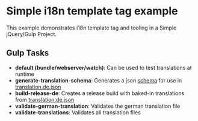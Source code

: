 # Simple i18n template tag example

This example demonstrates i18n template tag and tooling in a Simple jQuery/Gulp Project.

## Gulp Tasks
* **default (bundle/webserver/watch)**: Can be used to test translations at runtime
* **generate-translation-schema**: Generates a json [schema](translation.schema.json) for use in [translation.de.json](translations/translation.de.json)
* **build-release-de**: Creates a release build with baked-in translations from [translation.de.json](translations/translation.de.json)
* **validate-german-translation**: Validates the german translation file
* **validate-translations**: Validates all translation files